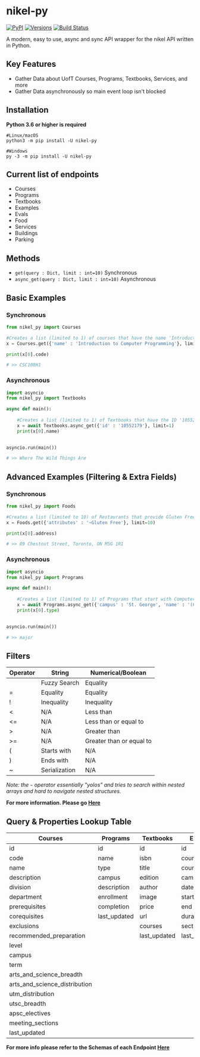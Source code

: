 # nikel-py

[![PyPI](https://img.shields.io/pypi/v/nikel-py.svg)](https://pypi.org/project/nikel-py/) [![Versions](https://img.shields.io/pypi/pyversions/nikel-py.svg)](https://pypi.org/project/nikel-py/) [![Build Status](https://api.travis-ci.com/Multivalence/nikel-py.svg?branch=master)](https://travis-ci.com/github/Multivalence/nikel-py)

A modern, easy to use, async and sync API wrapper for the nikel API written in Python.

## Key Features

- Gather Data about UofT Courses, Programs, Textbooks, Services, and more
- Gather Data asynchronously so main event loop isn't blocked

## Installation

**Python 3.6 or higher is required**

```shell
#Linux/macOS
python3 -m pip install -U nikel-py

#Windows
py -3 -m pip install -U nikel-py
```

## Current list of endpoints

- Courses
- Programs
- Textbooks
- Examples
- Evals
- Food
- Services
- Buildings
- Parking


## Methods

- ```get(query : Dict, limit : int=10)``` Synchronous
- ```async_get(query : Dict, limit : int=10)``` Asynchronous

## Basic Examples

### Synchronous

```py
from nikel_py import Courses

#Creates a list (limited to 1) of courses that have the name 'Introduction to Computer Programming'
x = Courses.get({'name' : 'Introduction to Computer Programming'}, limit=1)

print(x[0].code)

# >> CSC108H1
```

### Asynchronous

```py
import asyncio
from nikel_py import Textbooks

async def main():
    
    #Creates a list (limited to 1) of Textbooks that have the ID '10552179'
    x = await Textbooks.async_get({'id' : '10552179'}, limit=1)
    print(x[0].name)
    

asyncio.run(main())

# >> Where The Wild Things Are
```

## Advanced Examples (Filtering & Extra Fields)

### Synchronous

```py
from nikel_py import Foods

#Creates a list (limited to 10) of Restaurants that provide Gluten Free Foods
x = Foods.get({'attributes' : '~Gluten Free'}, limit=10)

print(x[0].address)

# >> 89 Chestnut Street, Toronto, ON M5G 1R1
```

### Asynchronous

```py
import asyncio
from nikel_py import Programs

async def main():
    
    #Creates a list (limited to 1) of Programs that start with Computer Science and are done at the St. George Campus
    x = await Programs.async_get({'campus' : 'St. George', 'name' : '(Computer Science'}, limit=1)
    print(x[0].type)
    

asyncio.run(main())

# >> major
```

## Filters
| Operator | String | Numerical/Boolean |
| ----------- | ----------- | -----------|
|  | Fuzzy Search | Equality |
| = | Equality | Equality |
| ! | Inequality | Inequality |
| < | N/A | Less than |
| <= | N/A | Less than or equal to |
| \> | N/A | Greater than |
| \>= | N/A | Greater than or equal to |
| ( | Starts with | N/A |
| ) | Ends with | N/A |
| ~ | Serialization | N/A |

*Note: the `~` operator essentially "yolos" and tries to search within nested arrays and hard to navigate nested structures.*

**For more information. Please go [Here](https://docs.nikel.ml/docs/query_guide)**


## Query & Properties Lookup Table

| Courses | Programs | Textbooks | Exams | Evals | Food | Services | Buildings | Parking
| ----------- | ----------- | -----------|----------- | ----------- | -----------| ----------- | ----------- | -----------|
| id | id | id | id | id | id | id | id | id
| code | name | isbn | course_id | name | name | name | code | name 
| name | type | title | course_code | campus | description | alias | tags | alias 
| description | campus | edition | campus | terms | tags | building_id | name | building_id
| division | description | author | date | last_updated | campus | description | short_name | description
| department | enrollment | image | start | | address | campus | address | campus
| prerequisites | completion | price | end | | coordinates | address | coordinates | address
| corequisites |last_updated | url | duration | | hours | image | last_updated | coordinates
| exclusions |              | courses | sections | | image | coordinates | | last_updated
| recommended_preparation | | last_updated | last_updated | | url | tags |
| level | | | | | twitter | attributes |
| campus | | | | | facebook | last_updated |
| term | | | | | attributes |
| arts_and_science_breadth | | | | | last_updated |
| arts_and_science_distribution |
| utm_distribution |
| utsc_breadth |
| apsc_electives |
| meeting_sections |
| last_updated |

**For more info please refer to the Schemas of each Endpoint [Here](https://docs.nikel.ml/docs/)**

